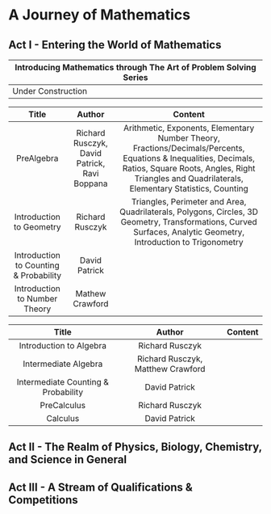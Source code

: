 # A Journey of Mathematics


## Act I - Entering the World of Mathematics

| Introducing Mathematics through The Art of Problem Solving Series |
|----|
| Under Construction |


| Title  | Author | Content |
| :-------------: | :-------------: | :-------------: |
| PreAlgebra  | Richard Rusczyk, David Patrick, Ravi Boppana  | Arithmetic, Exponents, Elementary Number Theory, Fractions/Decimals/Percents, Equations & Inequalities, Decimals, Ratios, Square Roots, Angles, Right Triangles and Quadrilaterals, Elementary Statistics, Counting |
| Introduction to Geometry | Richard Rusczyk | Triangles, Perimeter and Area, Quadrilaterals, Polygons, Circles, 3D Geometry, Transformations, Curved Surfaces, Analytic Geometry, Introduction to Trigonometry | 
| Introduction to Counting & Probability | David Patrick | |
| Introduction to Number Theory | Mathew Crawford | |


| Title  | Author | Content |
| :-------------: | :-------------: | :-------------: |
| Introduction to Algebra | Richard Rusczyk | |
| Intermediate Algebra | Richard Rusczyk, Matthew Crawford | |
| Intermediate Counting & Probability| David Patrick | |
| PreCalculus| Richard Rusczyk | |
| Calculus| David Patrick | |

## Act II - The Realm of Physics, Biology, Chemistry, and Science in General


## Act III - A Stream of Qualifications & Competitions

